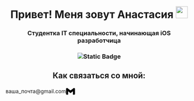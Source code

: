 
<h1 align="center">Привет! Меня зовут Анастасия</a> 
<img src="https://github.com/blackcater/blackcater/raw/main/images/Hi.gif" height="32"/></h1>
<h3 align="center">Студентка IT специальности, начинающая iOS разработчица</h3>
<h3 align="center"><img alt="Static Badge" src="https://img.shields.io/badge/telegram--blue?style=flat&logo=telegram&logoColor=white&label=telegram&labelColor=blue&color=blue&link=https%3A%2F%2Ft.me%2Fnas_www_ay">
</h3>

<h2 align="center">Как связаться со мной:</h2>
<div style="display: flex; align-items: center;">
    <span>ваша_почта@gmail.com</span>
    <svg role="img" viewBox="0 0 24 24" xmlns="http://www.w3.org/2000/svg" style="width: 24px; height: 24px;">
        <title>Gmail</title>
        <path d="M24 5.457v13.909c0 .904-.732 1.636-1.636 1.636h-3.819V11.73L12 16.64l-6.545-4.91v9.273H1.636A1.636 1.636 0 0 1 0 19.366V5.457c0-2.023 2.309-3.178 3.927-1.964L5.455 4.64 12 9.548l6.545-4.91 1.528-1.145C21.69 2.28 24 3.434 24 5.457z"/>
    </svg>
</div>



<!--
**t-anastasiia/t-anastasiia** is a ✨ _special_ ✨ repository because its `README.md` (this file) appears on your GitHub profile.

Here are some ideas to get you started:

- 🔭 I’m currently working on ...
- 🌱 I’m currently learning ...
- 👯 I’m looking to collaborate on ...
- 🤔 I’m looking for help with ...
- 💬 Ask me about ...
- 📫 How to reach me: ...
- 😄 Pronouns: ...
- ⚡ Fun fact: ...
-->

